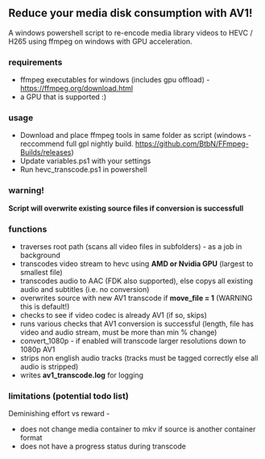 ## Reduce your media disk consumption with AV1!
A windows powershell script to re-encode media library videos to HEVC / H265 using ffmpeg on windows with GPU acceleration. 

### requirements
- ffmpeg executables for windows (includes gpu offload) - https://ffmpeg.org/download.html
- a GPU that is supported :) 

### usage 
- Download and place ffmpeg tools in same folder as script (windows - reccommend full gpl nightly build. https://github.com/BtbN/FFmpeg-Builds/releases) 
- Update variables.ps1 with your settings
- Run hevc_transcode.ps1 in powershell 

### warning! 
**Script will overwrite existing source files if conversion is successfull**

### functions
- traverses root path (scans all video files in subfolders) - as a job in background 
- transcodes video stream to hevc using **AMD or Nvidia GPU** (largest to smallest file) 
- transcodes audio to AAC (FDK also supported), else copys all existing audio and subtitles (i.e. no conversion) 
- overwrites source with new AV1 transcode if **move_file = 1** (WARNING this is default!) 
- checks to see if video codec is already AV1 (if so, skips)
- runs various checks that AV1 conversion is successful (length, file has video and audio stream, must be more than min % change)
- convert_1080p - if enabled will transcode larger resolutions down to 1080p AV1 
- strips non english audio tracks (tracks must be tagged correctly else all audio is stripped)
- writes **av1_transcode.log** for logging 

### limitations (potential todo list) 
Deminishing effort vs reward - 
- does not change media container to mkv if source is another container format
- does not have a progress status during transcode 
